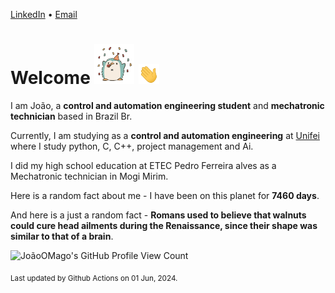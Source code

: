 [LinkedIn](https://www.linkedin.com/in/joão-pedro-gozzoli-b95641301/) &bull;
[Email](joaopedrogozzoli@gmail.com)

# Welcome <img src="happy.gif" height="64px" /> <img src="wave.gif" height="32px" />

I am João, a  **control and automation engineering student** and **mechatronic technician** based in Brazil Br.

Currently, I am studying as a **control and automation engineering** at [Unifei](https://unifei.edu.br) where I study python, C, C++, project management and Ai.

I did my high school education at ETEC Pedro Ferreira alves as a Mechatronic technician in Mogi Mirim.

Here is a random fact about me - I have been on this planet for **7460 days**.

And here is a just a random fact -  **Romans used to believe that walnuts could cure head ailments during the Renaissance, since their shape was similar to that of a brain**.

![JoãoOMago's GitHub Profile View Count](https://komarev.com/ghpvc/?username=JoaoOMago)

<sub>Last updated by Github Actions on 01 Jun, 2024.</sub>

